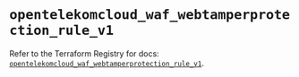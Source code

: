 # `opentelekomcloud_waf_webtamperprotection_rule_v1`

Refer to the Terraform Registry for docs: [`opentelekomcloud_waf_webtamperprotection_rule_v1`](https://registry.terraform.io/providers/opentelekomcloud/opentelekomcloud/1.36.34/docs/resources/waf_webtamperprotection_rule_v1).
